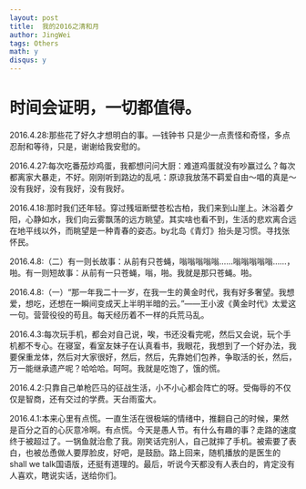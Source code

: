 ```yaml
---
layout: post
title:  我的2016之清和月
author: JingWei
tags: Others
math: y
disqus: y
---
```


时间会证明，一切都值得。
====================================

2016.4.28:那些花了好久才想明白的事。—钱钟书 只是少一点责怪和奇怪，多点忍耐和等待，只是，谢谢给我安慰的。

2016.4.27:每次吃番茄炒鸡蛋，我都想问问大厨：难道鸡蛋就没有吵赢过么？每次都离家大暴走，不好。刚刚听到路边的乱吼：原谅我放荡不羁爱自由～唱的真是～没有我好，没有我好，没有我好。

2016.4.18:那时我们还年轻。穿过残垣断壁苍松古柏，我们来到山崖上。沐浴着夕阳，心静如水，我们向云雾飘荡的远方眺望。其实啥也看不到，生活的悲欢离合远在地平线以外，而眺望是一种青春的姿态。by北岛《青灯》抬头是习惯。寻找张怀民。

2016.4.8:（二）有一则长故事：从前有只苍蝇，嗡嗡嗡嗡嗡……嗡嗡嗡嗡嗡……，啪。有一则短故事：从前有一只苍蝇，嗡，啪。我就是那只苍蝇。啪。

2016.4.8:（一）“那一年我二十一岁，在我一生的黄金时代，我有好多奢望。我想爱，想吃，还想在一瞬间变成天上半明半暗的云。”——王小波《黄金时代》太爱这一句。营营役役的苟且。每天经历着不一样的兵荒马乱。

2016.4.3:每次玩手机，都会对自己说，唉，书还没看完呢，然后又会说，玩个手机都不专心。在寝室，看室友妹子在认真看书，我眼花，我想到了一个好办法，我要保重龙体，然后对大家很好，然后，然后，先靠她们包养，争取活的长，然后，万一能继承遗产呢？哈哈哈。呵呵。我就是吃饱了，饿的慌。

2016.4.2:只靠自己单枪匹马的征战生活，小不小心都会阵亡的呀。受侮辱的不仅仅是智商，还有交过的学费。天台雨蛮大。

2016.4.1:本来心里有点慌。一直生活在很极端的情绪中，推翻自己的时候，果然是百分之百的心灰意冷啊。有点慌。今天是愚人节。有什么有趣的事？走路的速度终于被超过了。一锅鱼就治愈了我。刚笑话完别人，自己就摔了手机。被索要了表白，也被怂恿做人要厚脸皮，好吧，是鼓励。路上回来，随机播放的是医生的shall we talk国语版，还挺有道理的。最后，听说今天都没有人表白的，肯定没有人喜欢，瞎说实话，送给你们。